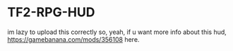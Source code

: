 # TF2-RPG-HUD

im lazy to upload this correctly so, yeah, if u want more info about this hud, https://gamebanana.com/mods/356108 here.
